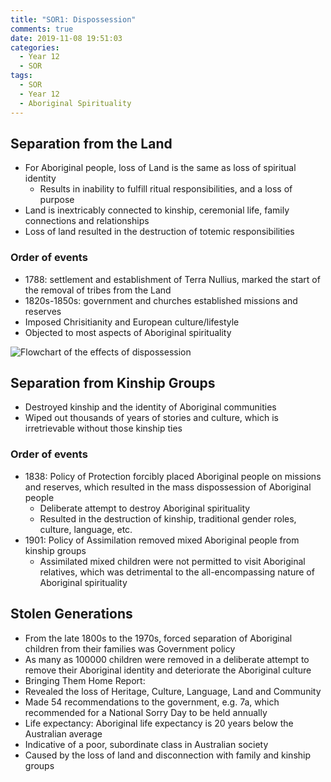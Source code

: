 ```yaml
---
title: "SOR1: Dispossession"
comments: true
date: 2019-11-08 19:51:03
categories:
  - Year 12
  - SOR
tags:
  - SOR
  - Year 12
  - Aboriginal Spirituality
---
```

## Separation from the Land
*  For Aboriginal people, loss of Land is the same as loss of spiritual identity
   *  Results in inability to fulfill ritual responsibilities, and a loss of purpose
*  Land is inextricably connected to kinship, ceremonial life, family connections and relationships
*  Loss of land resulted in the destruction of totemic responsibilities

### Order of events
*  1788: settlement and establishment of Terra Nullius, marked the start of the removal of tribes from the Land
*  1820s-1850s: government and churches established missions and reserves
 *  Imposed Chrisitianity and European culture/lifestyle
 *  Objected to most aspects of Aboriginal spirituality

![Flowchart of the effects of dispossession](/csec-cdn/schoolnotes.intranet.pw/flowchart-dispossession.png)
## Separation from Kinship Groups
* Destroyed kinship and the identity of Aboriginal communities
* Wiped out thousands of years of stories and culture, which is irretrievable without those kinship ties

### Order of events
* 1838: Policy of Protection forcibly placed Aboriginal people on missions and reserves, which resulted in the mass dispossession of Aboriginal people
  *  Deliberate attempt to destroy Aboriginal spirituality
  *  Resulted in the destruction of kinship, traditional gender roles, culture, language, etc.
* 1901: Policy of Assimilation removed mixed Aboriginal people from kinship groups
  * Assimilated mixed children were not permitted to visit Aboriginal relatives, which was detrimental to the all-encompassing nature of Aboriginal spirituality

## Stolen Generations
* From the late 1800s to the 1970s, forced separation of Aboriginal children from their families was Government policy
* As many as 100000 children were removed in a deliberate attempt to remove their Aboriginal identity and deteriorate the Aboriginal culture
*  Bringing Them Home Report:
 *  Revealed the loss of Heritage, Culture, Language, Land and Community
 *  Made 54 recommendations to the government, e.g. 7a, which recommended for a National Sorry Day to be held annually
* Life expectancy: Aboriginal life expectancy is 20 years below the Australian average
 *  Indicative of a poor, subordinate class in Australian society
 *  Caused by the loss of land and disconnection with family and kinship groups
